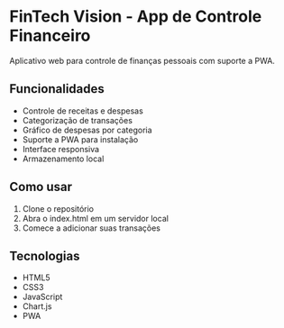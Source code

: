 # FinTech Vision - App de Controle Financeiro

Aplicativo web para controle de finanças pessoais com suporte a PWA.

## Funcionalidades

- Controle de receitas e despesas
- Categorização de transações
- Gráfico de despesas por categoria
- Suporte a PWA para instalação
- Interface responsiva
- Armazenamento local

## Como usar

1. Clone o repositório
2. Abra o index.html em um servidor local
3. Comece a adicionar suas transações

## Tecnologias

- HTML5
- CSS3
- JavaScript
- Chart.js
- PWA
